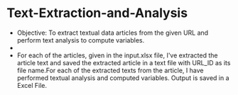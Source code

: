 # Text-Extraction-and-Analysis

- Objective: To extract textual data articles from the given URL and perform text analysis to compute variables.
- 
- For each of the articles, given in the input.xlsx file, I've extracted the article text and saved the extracted article in a text file with URL_ID as its file name.For each of the extracted texts from the article, I have performed textual analysis and computed variables. Output is saved in a Excel File.
